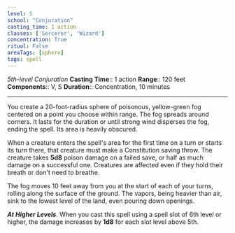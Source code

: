 ```yaml
---
level: 5
school: "Conjuration"
casting_time: 1 action
classes: ['Sorcerer', 'Wizard']
concentration: True
ritual: False
areaTags: [sphere]
tags: spell
---
```


_5th-level Conjuration_
**Casting Time**:: 1 action
**Range**:: 120 feet
**Components**:: V, S
**Duration**:: Concentration, 10 minutes

---

You create a 20-foot-radius sphere of poisonous, yellow-green fog centered on a point you choose within range. The fog spreads around corners. It lasts for the duration or until strong wind disperses the fog, ending the spell. Its area is heavily obscured.

When a creature enters the spell's area for the first time on a turn or starts its turn there, that creature must make a Constitution saving throw. The creature takes **5d8** poison damage on a failed save, or half as much damage on a successful one. Creatures are affected even if they hold their breath or don't need to breathe.

The fog moves 10 feet away from you at the start of each of your turns, rolling along the surface of the ground. The vapors, being heavier than air, sink to the lowest level of the land, even pouring down openings.


**_At Higher Levels_**. When you cast this spell using a spell slot of 6th level or higher, the damage increases by **1d8** for each slot level above 5th.


